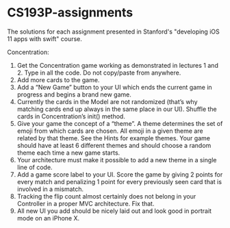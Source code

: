 # CS193P-assignments
The solutions for each assignment presented in Stanford's "developing iOS 11 apps with swift" course.

Concentration:

1. Get the Concentration game working as demonstrated in lectures 1 and 2. Type in all the code. Do not copy/paste from anywhere.
2. Add more cards to the game.
3. Add a “New Game” button to your UI which ends the current game in progress and begins a brand new game.
4. Currently the cards in the Model are not randomized (that’s why matching cards end up always in the same place in our UI). Shuffle the cards in Concentration’s init() method.
5. Give your game the concept of a “theme”. A theme determines the set of emoji from which cards are chosen. All emoji in a given theme are related by that theme. See the Hints for example themes. Your game should have at least 6 different themes and should choose a random theme each time a new game starts.
6. Your architecture must make it possible to add a new theme in a single line of code.
7. Add a game score label to your UI. Score the game by giving 2 points for every match and penalizing 1 point for every previously seen card that is involved in a mismatch.
8. Tracking the flip count almost certainly does not belong in your Controller in a proper MVC architecture. Fix that.
9. All new UI you add should be nicely laid out and look good in portrait mode on an iPhone X.
